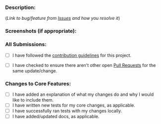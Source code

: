 ### Description:

(*Link to bug/feature from [Issues](../issues) and how you resolve it*)

### Screenshots (if appropriate):

### All Submissions:

* [ ] I have followed the [contribution guidelines](https://github.com/capitec/omni-components/blob/develop/CONTRIBUTING.md) for this project.
* [ ] I have checked to ensure there aren't other open [Pull Requests](../pulls) for the same update/change.


### Changes to Core Features:

* [ ] I have added an explanation of what my changes do and why I would like to include them.
* [ ] I have written new tests for my core changes, as applicable.
* [ ] I have successfully ran tests with my changes locally.
* [ ] I have added/updated docs, as applicable.
